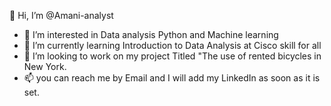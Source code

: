   👋 Hi, I’m @Amani-analyst
- 👀 I’m interested in Data analysis Python and Machine learning
- 🌱 I’m currently learning Introduction to Data Analysis at Cisco skill for all 
- 💞️ I’m looking to work on my project Titled "The use of rented bicycles in New York.
- 📫 you can reach me by Email and I will add my LinkedIn as soon as it is set.

<!---
Amani-analyst/Amani-analyst is a ✨ special ✨ repository because its `README.md` (this file) appears on your GitHub profile.
You can click the Preview link to take a look at your changes.
--->
